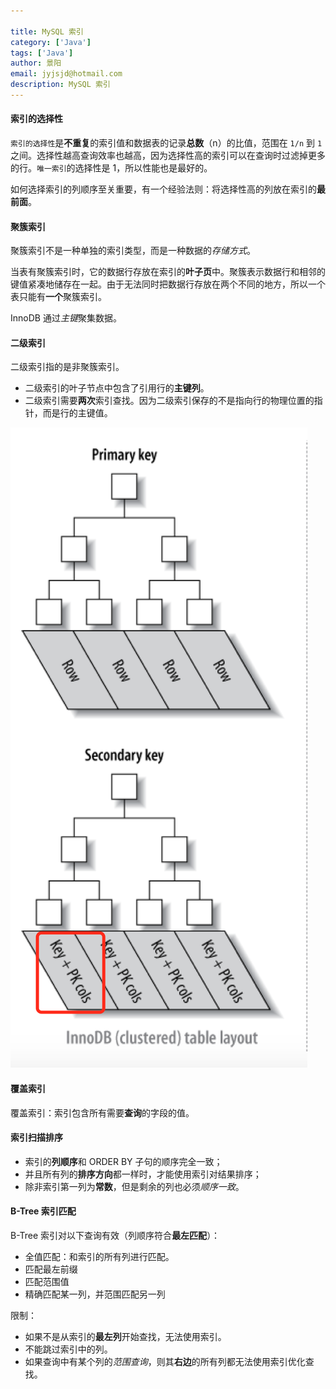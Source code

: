 ```yaml
---

title: MySQL 索引
category: ['Java']
tags: ['Java']
author: 景阳
email: jyjsjd@hotmail.com
description: MySQL 索引
---
```


#### 索引的选择性
`索引的选择性`是**不重复**的索引值和数据表的记录**总数**（n）的比值，范围在 `1/n` 到 `1` 之间。选择性越高查询效率也越高，因为选择性高的索引可以在查询时过滤掉更多的行。`唯一索引`的选择性是 1，所以性能也是最好的。

如何选择索引的列顺序至关重要，有一个经验法则：将选择性高的列放在索引的**最前面**。

#### 聚簇索引
聚簇索引不是一种单独的索引类型，而是一种数据的*存储方式*。

当表有聚簇索引时，它的数据行存放在索引的**叶子页**中。聚簇表示数据行和相邻的键值紧凑地储存在一起。由于无法同时把数据行存放在两个不同的地方，所以一个表只能有**一个**聚簇索引。

InnoDB 通过*主键*聚集数据。

#### 二级索引
二级索引指的是非聚簇索引。
* 二级索引的叶子节点中包含了引用行的**主键列**。
* 二级索引需要**两次**索引查找。因为二级索引保存的不是指向行的物理位置的指针，而是行的主键值。

![secondary.png](/assets/img/secondary.png)

#### 覆盖索引
覆盖索引：索引包含所有需要**查询**的字段的值。

#### 索引扫描排序
* 索引的**列顺序**和 ORDER BY 子句的顺序完全一致；
* 并且所有列的**排序方向**都一样时，才能使用索引对结果排序；
* 除非索引第一列为**常数**，但是剩余的列也必须*顺序一致*。

#### B-Tree 索引匹配
B-Tree 索引对以下查询有效（列顺序符合**最左匹配**）：
* 全值匹配：和索引的所有列进行匹配。
* 匹配最左前缀
* 匹配范围值
* 精确匹配某一列，并范围匹配另一列

限制：
* 如果不是从索引的**最左列**开始查找，无法使用索引。
* 不能跳过索引中的列。
* 如果查询中有某个列的*范围查询*，则其**右边**的所有列都无法使用索引优化查找。
